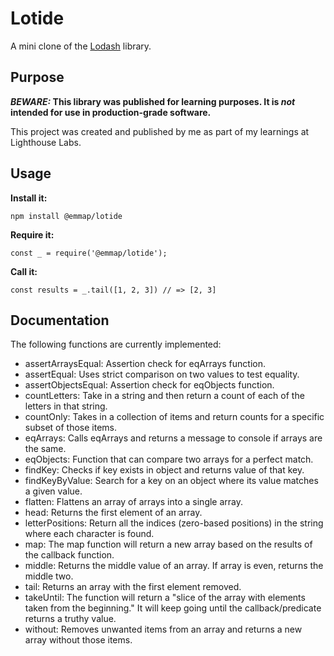 # Lotide

A mini clone of the [Lodash](https://lodash.com) library.

## Purpose

**_BEWARE:_ This library was published for learning purposes. It is _not_ intended for use in production-grade software.**

This project was created and published by me as part of my learnings at Lighthouse Labs. 

## Usage

**Install it:**

`npm install @emmap/lotide`

**Require it:**

`const _ = require('@emmap/lotide');`

**Call it:**

`const results = _.tail([1, 2, 3]) // => [2, 3]`

## Documentation

The following functions are currently implemented:

* assertArraysEqual: Assertion check for eqArrays function.
* assertEqual: Uses strict comparison on two values to test equality.
* assertObjectsEqual: Assertion check for eqObjects function.
* countLetters: Take in a string and then return a count of each of the letters in that string.
* countOnly: Takes in a collection of items and return counts for a specific subset of those items.
* eqArrays: Calls eqArrays and returns a message to console if arrays are the same.
* eqObjects: Function that can compare two arrays for a perfect match.
* findKey: Checks if key exists in object and returns value of that key.
* findKeyByValue: Search for a key on an object where its value matches a given value.
* flatten: Flattens an array of arrays into a single array.
* head: Returns the first element of an array.
* letterPositions: Return all the indices (zero-based positions) in the string where each character is found.
* map: The map function will return a new array based on the results of the callback function.
* middle: Returns the middle value of an array. If array is even, returns the middle two.
* tail: Returns an array with the first element removed.
* takeUntil: The function will return a "slice of the array with elements taken from the beginning." It will keep going until the callback/predicate returns a truthy value.
* without: Removes unwanted items from an array and returns a new array without those items.
